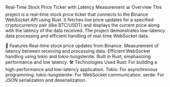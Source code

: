Real-Time Stock Price Ticker with Latency Measurement
📊 Overview
This project is a real-time stock price ticker that connects to the Binance WebSocket API using Rust. It fetches live price updates for a specified cryptocurrency pair (like BTC/USDT) and displays the current price along with the latency of the data received. The project demonstrates low-latency data processing and efficient handling of real-time WebSocket data.

🚀 Features
Real-time stock price updates from Binance.
Measurement of latency between receiving and processing data.
Efficient WebSocket handling using tokio and tokio-tungstenite.
Built in Rust, emphasizing performance and low latency.
🛠️ Technologies Used
Rust: For building a high-performance and low-latency application.
Tokio: For asynchronous programming.
tokio-tungstenite: For WebSocket communication.
serde: For JSON serialization and deserialization.
